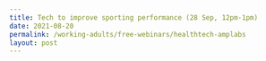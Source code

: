 ```yaml
---
title: Tech to improve sporting performance (28 Sep, 12pm-1pm)
date: 2021-08-20
permalink: /working-adults/free-webinars/healthtech-amplabs
layout: post
---
```


